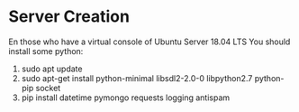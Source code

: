 # Server Creation 
En those who have a virtual console of Ubuntu Server 18.04 LTS 
You should install some python:
1. sudo apt update
2. sudo apt-get install python-minimal libsdl2-2.0-0 libpython2.7 python-pip socket
3. pip install datetime pymongo requests logging antispam

